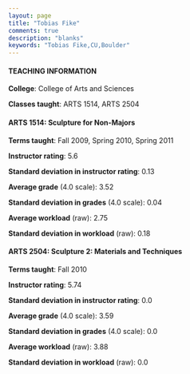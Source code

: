 ```yaml
---
layout: page
title: "Tobias Fike" 
comments: true
description: "blanks"
keywords: "Tobias Fike,CU,Boulder"
---
```

<head>
<script src="https://ajax.googleapis.com/ajax/libs/jquery/2.1.3/jquery.min.js"></script>
<script src="https://dl.dropboxusercontent.com/s/pc42nxpaw1ea4o9/highcharts.js?dl=0"></script>
<!-- <script src="../assets/js/highcharts.js"></script> -->
<style type="text/css">@font-face {
	font-family: "Bebas Neue";
	src: url(https://www.filehosting.org/file/details/544349/BebasNeue Regular.otf) format("opentype");
	}
	h1.Bebas { 
		font-family: "Bebas Neue", Verdana, Tahoma;
	}
</style>
</head>
	   
#### TEACHING INFORMATION

**College**: College of Arts and Sciences

**Classes taught**: ARTS 1514, ARTS 2504

#### ARTS 1514: Sculpture for Non-Majors

**Terms taught**: Fall 2009, Spring 2010, Spring 2011

**Instructor rating**: 5.6

**Standard deviation in instructor rating**: 0.13

**Average grade** (4.0 scale): 3.52

**Standard deviation in grades** (4.0 scale): 0.04

**Average workload** (raw): 2.75

**Standard deviation in workload** (raw): 0.18

#### ARTS 2504: Sculpture 2: Materials and Techniques

**Terms taught**: Fall 2010

**Instructor rating**: 5.74

**Standard deviation in instructor rating**: 0.0

**Average grade** (4.0 scale): 3.59

**Standard deviation in grades** (4.0 scale): 0.0

**Average workload** (raw): 3.88

**Standard deviation in workload** (raw): 0.0

